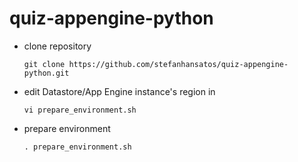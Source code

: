 # quiz-appengine-python

- clone repository 

    `git clone https://github.com/stefanhansatos/quiz-appengine-python.git`
    
- edit Datastore/App Engine instance's region in 

    `vi prepare_environment.sh`
    
- prepare environment 

    `. prepare_environment.sh`



